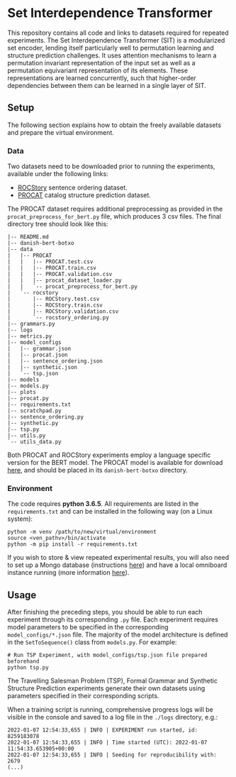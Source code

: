 # Set Interdependence Transformer
This repository contains all code and links to datasets required for repeated experiments. The Set Interdependence Transformer (SIT) is a modularized set encoder, lending itself particularly well to permutation learning and structure prediction challenges. It uses attention mechanisms to learn a permutation invariant representation of the input set as well as a permutation equivariant representation of its elements. These representations are learned concurrently, such that higher-order dependencies between them can be learned in a single layer of SIT.

## Setup

The following section explains how to obtain the freely available datasets and prepare the virtual environment.

### Data
Two datasets need to be downloaded prior to running the experiments, available under the following links:
    
- [ROCStory](https://cs.rochester.edu/nlp/rocstories) sentence ordering dataset.
- [PROCAT](https://doi.org/10.6084/m9.figshare.14709507) catalog structure prediction dataset.

The PROCAT dataset requires additional preprocessing as provided in the `procat_preprocess_for_bert.py` file, which produces 3 csv files. The final directory tree should look like this:

```
|-- README.md
|-- danish-bert-botxo
|-- data
|   |-- PROCAT
|   |   |-- PROCAT.test.csv
|   |   |-- PROCAT.train.csv
|   |   |-- PROCAT.validation.csv
|   |   |-- procat_dataset_loader.py
|   |   `-- procat_preprocess_for_bert.py
|   `-- rocstory
|       |-- ROCStory.test.csv
|       |-- ROCStory.train.csv
|       |-- ROCStory.validation.csv
|       `-- rocstory_ordering.py
|-- grammars.py
|-- logs
|-- metrics.py
|-- model_configs
|   |-- grammar.json
|   |-- procat.json
|   |-- sentence_ordering.json
|   |-- synthetic.json
|   `-- tsp.json
|-- models
|-- models.py
|-- plots
|-- procat.py
|-- requirements.txt
|-- scratchpad.py
|-- sentence_ordering.py
|-- synthetic.py
|-- tsp.py
|-- utils.py
`-- utils_data.py
```

Both PROCAT and ROCStory experiments employ a language specific version for the BERT model. The PROCAT model is available for download [here](https://github.com/certainlyio/nordic_bert),
and should be placed in its `danish-bert-botxo` directory.

### Environment

The code requires **python 3.6.5**. All requirements are listed in the `requirements.txt` and can be installed in the following way (on a Linux system):

```
python -m venv /path/to/new/virtual/environment
source <ven_pathv>/bin/activate
python -m pip install -r requirements.txt
```

If you wish to store & view repeated experimental results, you will also need to set up a Mongo database (instructions [here](https://docs.mongodb.com/manual/installation/#std-label-tutorial-installation)) and have a local omniboard instance running (more information [here](https://github.com/vivekratnavel/omniboard)).

## Usage

After finishing the preceding steps, you should be able to run each experiment through its corresponding `.py` file. Each experiment requires model parameters to be specified in the corresponding `model_configs/*.json` file. The majority of the model architecture is defined in the `SetToSequence()` class from `models.py`. For example:

```
# Run TSP Experiment, with model_configs/tsp.json file prepared beforehand
python tsp.py
```

The Travelling Salesman Problem (TSP), Formal Grammar and Synthetic Structure Prediction experiments generate their own datasets using parameters specified in their corresponding scripts. 

When a training script is running, comprehensive progress logs will be visible in the console and saved to a log file in the `./logs` directory, e.g.:

```
2022-01-07 12:54:33,655 | INFO | EXPERIMENT run started, id: 8259183078
2022-01-07 12:54:33,655 | INFO | Time started (UTC): 2022-01-07 11:54:33.653905+00:00
2022-01-07 12:54:33,655 | INFO | Seeding for reproducibility with: 2679
(...)
```

